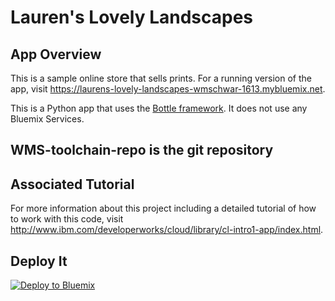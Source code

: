# Lauren's Lovely Landscapes #

## App Overview ##

This is a sample online store that sells prints.  For a running version of the app, visit https://laurens-lovely-landscapes-wmschwar-1613.mybluemix.net.

This is a Python app that uses the [Bottle framework](http://bottlepy.org/docs/dev/).  It does not use any Bluemix Services.

## WMS-toolchain-repo is the git repository
		
## Associated Tutorial ##

For more information about this project including a detailed tutorial of how to work with this code, visit http://www.ibm.com/developerworks/cloud/library/cl-intro1-app/index.html.


## Deploy It ##
[![Deploy to Bluemix](https://bluemix.net/deploy/button.png)](https://bluemix.net/deploy?repository=https://hub.jazz.net/git/lhayward/Laurens.Lovely.Landscapes)

